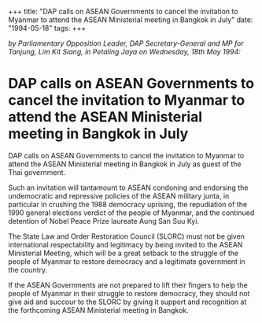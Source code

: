 +++ 
title: "DAP calls on ASEAN Governments to cancel the invitation to Myanmar to attend the ASEAN Ministerial meeting in Bangkok in July"
date: "1994-05-18"
tags:
+++

_by Parliamentary Opposition Leader, DAP Secretary-General and MP for Tanjung, Lim Kit Siang, in Petaling Jaya on Wednesday, 18th May 1994:_

# DAP calls on ASEAN Governments to cancel the invitation to Myanmar to attend the ASEAN Ministerial meeting in Bangkok in July

DAP calls on ASEAN Governments to cancel the invitation to Myanmar to attend the ASEAN Ministerial meeting in Bangkok in July as guest of the Thai government.</u>

Such an invitation will tantamount to ASEAN condoning and endorsing the undemocratic and repressive policies of the ASEAN military junta, in particular in crushing the 1988 democracy uprising, the repudiation of the 1990 general elections verdict of the people of Myanmar, and the continued detention of Nobel Peace Prize laureate Aung San Suu Kyi.

The State Law and Order Restoration Council (SLORC) must not be given international respectability and legitimacy by being invited to the ASEAN Ministerial Meeting, which will be a great setback to the struggle of the people of Myanmar to restore democracy and a legitimate government in the country.

If the ASEAN Governments are not prepared to lift their fingers to help the people of Myanmar in their struggle to restore democracy, they should not give aid and succour to the SLORC by giving it support and recognition at the forthcoming ASEAN Ministerial meeting in Bangkok.
 
